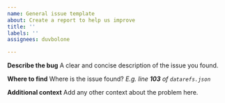 ```yaml
---
name: General issue template
about: Create a report to help us improve
title: ''
labels: ''
assignees: duvbolone

---
```


**Describe the bug**
A clear and concise description of the issue you found.

**Where to find**
Where is the issue found? *E.g. line **103** of `datarefs.json`*

**Additional context**
Add any other context about the problem here.
